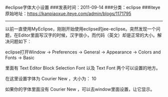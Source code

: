 #eclipse字体大小设置
###发表时间：2011-09-14
###分类：eclipse
###iteye原始地址：<a href="https://kanpiaoxue.iteye.com/admin/blogs/1171795" target="_blank">https://kanpiaoxue.iteye.com/admin/blogs/1171795</a>

---

<p>以前一直使用MyEclipse，刚刚开始使用eclipse的jee-eclipse。突然发现一个问题，在Editor里面写汉字的时候，汉字很小，而代码（英文）却是正常的大小。解决问题如下：</p>
<p>eclipse打开Window -&gt; Preferences -&gt; General -&gt; Appearance -&gt; Colors and Fonts -&gt; Basic&nbsp;</p>
<p>里面有 Text Editor Block Selection Font 以及 Text Font 两个可以设置的地方。</p>
<p>在这里设置字体为 Courier New ，大小为： 10</p>
<p>如果你的字体里面没有 Courier New ，可以去window里面设置，让它显示。</p>